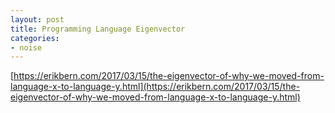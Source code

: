 ```yaml
---
layout: post
title: Programming Language Eigenvector
categories:
- noise
---
```


[https://erikbern.com/2017/03/15/the-eigenvector-of-why-we-moved-from-language-x-to-language-y.html](https://erikbern.com/2017/03/15/the-eigenvector-of-why-we-moved-from-language-x-to-language-y.html)